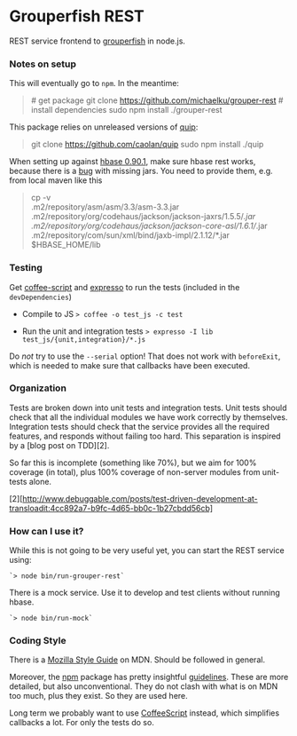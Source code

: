 # Grouperfish REST

REST service frontend to [grouperfish](http://github.com/michaelku/grouperfish) in node.js.

### Notes on setup
This will eventually go to `npm`. In the meantime:

  > \# get package
  > git clone https://github.com/michaelku/grouper-rest
  > \# install dependencies
  > sudo npm install ./grouper-rest

This package relies on unreleased versions of [quip][quip]:

  > git clone https://github.com/caolan/quip
  > sudo npm install ./quip

When setting up against [hbase 0.90.1][CDH3 b4], make sure hbase rest works, because there is a [bug][DISTRO-106] with missing jars.
You need to provide them, e.g. from local maven like this
  > cp -v \
  .m2/repository/asm/asm/3.3/asm-3.3.jar \
  .m2/repository/org/codehaus/jackson/jackson-jaxrs/1.5.5/*.jar \
  .m2/repository/org/codehaus/jackson/jackson-core-asl/1.6.1/*.jar \
  .m2/repository/com/sun/xml/bind/jaxb-impl/2.1.12/*.jar \
  $HBASE_HOME/lib

[CDH3 b4]: http://archive.cloudera.com/cdh/3/hbase-0.90.1-CDH3B4/
[DISTRO-106]: https://issues.cloudera.org/browse/DISTRO-106
[quip]:https://github.com/caolan/quip


### Testing

Get [coffee-script][0] and [expresso][1] to run the tests (included in the
`devDependencies`)

* Compile to JS
	`> coffee -o test_js -c test`

* Run the unit and integration tests
  `> expresso -I lib test_js/{unit,integration}/*.js`

Do *not* try to use the `--serial` option! That does not work with `beforeExit`, which is needed to make sure that callbacks have been executed.

[0]: http://jashkenas.github.com/coffee-script/
[1]: https://github.com/visionmedia/expresso


### Organization

Tests are broken down into unit tests and integration tests.
Unit tests should check that all the individual modules we have work correctly by themselves.
Integration tests should check that the service provides all the required features, and responds without failing too hard.
This separation is inspired by a [blog post on TDD][2].

So far this is incomplete (something like 70%), but we aim for 100% coverage (in total), plus 100% coverage of non-server modules from unit-tests alone.

[2][http://www.debuggable.com/posts/test-driven-development-at-transloadit:4cc892a7-b9fc-4d65-bb0c-1b27cbdd56cb]


### How can I use it?
While this is not going to be very useful yet, you can start the REST service using:

    `> node bin/run-grouper-rest`

There is a mock service. Use it to develop and test clients without running hbase.

    `> node bin/run-mock`


### Coding Style

There is a [Mozilla Style Guide](https://developer.mozilla.org/en/Mozilla_Coding_Style_Guide) on MDN. Should be followed in general.

Moreover, the [npm](https://github.com/isaacs/npm) package has pretty insightful [guidelines](https://github.com/isaacs/npm/blob/master/doc/coding-style.md).  These are more detailed, but also unconventional. They do not clash with what is on MDN too much, plus they exist. So they are used here.

Long term we probably want to use [CoffeeScript](http://jashkenas.github.com/coffee-script/) instead, which simplifies callbacks a lot. For only the tests do so.
